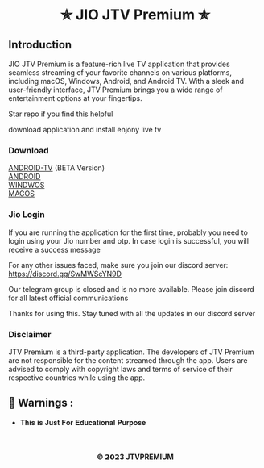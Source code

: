 <h1 align='center'>✯ JIO JTV Premium ✯</h1>

## Introduction
JIO JTV Premium is a feature-rich live TV application that provides seamless streaming of your favorite channels on various platforms, including macOS, Windows, Android, and Android TV. With a sleek and user-friendly interface, JTV Premium brings you a wide range of entertainment options at your fingertips.

Star repo if you find this helpful

download application and install enjony live tv

### Download
[ANDROID-TV](https://github.com/jtvpremium/jio-jtv-premium/raw/master/files/ANDROID-TV-JTV-PREMIUM.apk) (BETA Version) <br>
[ANDROID](https://github.com/jtvpremium/jio-jtv-premium/raw/master/files/JTV-PREMIUM.apk) <br>
[WINDWOS](https://github.com/jtvpremium/jio-jtv-premium/raw/master/files/WINDOWS-JTV-PREMIUM.zip) <br>
[MACOS](https://github.com/jtvpremium/jio-jtv-premium/raw/master/files/MACOS-JTV-PREMIUM.zip)


### Jio Login
If you are running the application for the first time, probably you need to login using your Jio number and otp. In case login is successful, you will receive a success message

For any other issues faced, make sure you join our discord server: https://discord.gg/SwMWScYN9D

Our telegram group is closed and is no more available. Please join discord for all latest official communications 

Thanks for using this.
Stay tuned with all the updates in our discord server

### Disclaimer
JTV Premium is a third-party application. The developers of JTV Premium are not responsible for the content streamed through the app. Users are advised to comply with copyright laws and terms of service of their respective countries while using the app.

<h2>🚸 Warnings :</h2>

- 𝐓𝐡𝐢𝐬 𝐢𝐬 𝐉𝐮𝐬𝐭 𝐅𝐨𝐫 𝐄𝐝𝐮𝐜𝐚𝐭𝐢𝐨𝐧𝐚𝐥 𝐏𝐮𝐫𝐩𝐨𝐬𝐞

<br>


<h4 align='center'>© 𝟮𝟬𝟮3 JTVPREMIUM</h4>

